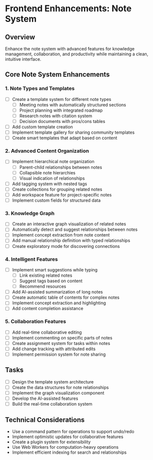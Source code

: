 # Frontend Enhancements: Note System

## Overview

Enhance the note system with advanced features for knowledge management, collaboration, and productivity while maintaining a clean, intuitive interface.

## Core Note System Enhancements

### 1. Note Types and Templates

- [ ] Create a template system for different note types
  - [ ] Meeting notes with automatically structured sections
  - [ ] Project planning with integrated roadmap
  - [ ] Research notes with citation system
  - [ ] Decision documents with pros/cons tables
- [ ] Add custom template creation
- [ ] Implement template gallery for sharing community templates
- [ ] Create smart templates that adapt based on content

### 2. Advanced Content Organization

- [ ] Implement hierarchical note organization
  - [ ] Parent-child relationships between notes
  - [ ] Collapsible note hierarchies
  - [ ] Visual indication of relationships
- [ ] Add tagging system with nested tags
- [ ] Create collections for grouping related notes
- [ ] Add workspace feature for project-specific notes
- [ ] Implement custom fields for structured data

### 3. Knowledge Graph

- [ ] Create an interactive graph visualization of related notes
- [ ] Automatically detect and suggest relationships between notes
- [ ] Implement concept extraction from note content
- [ ] Add manual relationship definition with typed relationships
- [ ] Create exploratory mode for discovering connections

### 4. Intelligent Features

- [ ] Implement smart suggestions while typing
  - [ ] Link existing related notes
  - [ ] Suggest tags based on content
  - [ ] Recommend resources
- [ ] Add AI-assisted summarization of long notes
- [ ] Create automatic table of contents for complex notes
- [ ] Implement concept extraction and highlighting
- [ ] Add content completion assistance

### 5. Collaboration Features

- [ ] Add real-time collaborative editing
- [ ] Implement commenting on specific parts of notes
- [ ] Create assignment system for tasks within notes
- [ ] Add change tracking with attributed edits
- [ ] Implement permission system for note sharing

## Tasks

- [ ] Design the template system architecture
- [ ] Create the data structures for note relationships
- [ ] Implement the graph visualization component
- [ ] Develop the AI-assisted features
- [ ] Build the real-time collaboration system

## Technical Considerations

- Use a command pattern for operations to support undo/redo
- Implement optimistic updates for collaborative features
- Create a plugin system for extensibility
- Use Web Workers for computation-heavy operations
- Implement efficient indexing for search and relationships 